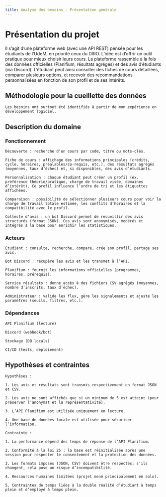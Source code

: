 ```yaml
---
title: Analyse des besoins - Présentation générale
---
```


# Présentation du projet

Il s’agit d’une plateforme web (avec une API REST) pensée pour les étudiants de l’UdeM, en priorité ceux du DIRO. L’idée est d’offrir un outil pratique pour mieux choisir leurs cours.
La plateforme rassemble à la fois des données officielles (Planifium, résultats agrégés) et des avis d’étudiants (via Discord). L’étudiant peut ainsi consulter des fiches de cours détaillées, comparer plusieurs options, et recevoir des recommandations personnalisées en fonction de son profil et de ses intérêts.

## Méthodologie pour la cueillette des données

    Les besoins ont surtout été identifiés à partir de mon expérience en développement logiciel.

## Description du domaine

### Fonctionnement

    Découverte : recherche d’un cours par code, titre ou mots-clés.

    Fiche de cours : affichage des informations principales (crédits, cycle, horaires, préalables/co-requis, etc.), des résultats agrégés (moyennes, taux d’échec) et, si disponibles, des avis d’étudiants.

    Personnalisation : chaque étudiant peut créer un profil (ex. préférence théorie/pratique, charge de travail visée, domaines d’intérêt). Ce profil influence l’ordre de tri et les étiquettes affichées.

    Comparaison : possibilité de sélectionner plusieurs cours pour voir la charge de travail totale estimée, les conflits d’horaires et la compatibilité avec le profil.

    Collecte d’avis : un bot Discord permet de recueillir des avis structurés (format JSON). Ces avis sont anonymisés, modérés et intégrés à la base pour enrichir les statistiques.

### Acteurs

    Étudiant : consulte, recherche, compare, crée son profil, partage ses avis.

    Bot Discord : récupère les avis et les transmet à l’API.

    Planifium : fournit les informations officielles (programmes, horaires, prérequis).

    Service résultats : donne accès à des fichiers CSV agrégés (moyennes, nombre d’inscrits, taux d’échec).

    Administrateur : valide les flux, gère les signalements et ajuste les paramètres (seuils, filtres, etc.).

### Dépendances

    API Planifium (lecture)

    Discord (webhook/bot)

    Stockage (DB locals)

    CI/CD (tests, déploiement)

## Hypothèses et contraintes

    Hypothèses :

    1. Les avis et résultats sont transmis respectivement en format JSON et CSV.

    2. Les avis ne sont affichés que si un minimum de 5 est atteint (pour préserver l’anonymat et la représentativité).

    3. L’API Planifium est utilisée uniquement en lecture.

    4. Une base de données locale est utilisée pour sécuriser l’information.

    Contrainte :

    1. La performance dépend des temps de réponse de l’API Planifium.

    2. Conformité à la loi 25 : la base est réinitialisée après une session pour respecter le consentement et la protection des données.

    3. Les formats imposés (JSON, CSV) doivent être respectés; s’ils changent, cela pose un risque d’incompatibilité.

    4. Ressources humaines limitées (projet mené principalement en solo).

    5. Contraintes de temps liées à la double réalité d’étudiant à temps plein et d’employé à temps plein.
